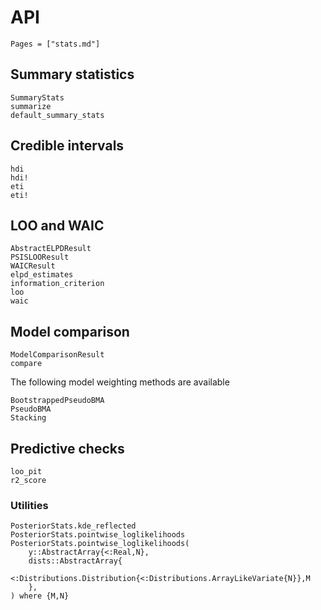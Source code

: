 # API

```@index
Pages = ["stats.md"]
```

## Summary statistics

```@docs
SummaryStats
summarize
default_summary_stats
```

## Credible intervals

```@docs
hdi
hdi!
eti
eti!
```

## LOO and WAIC

```@docs
AbstractELPDResult
PSISLOOResult
WAICResult
elpd_estimates
information_criterion
loo
waic
```

## Model comparison

```@docs
ModelComparisonResult
compare
```

The following model weighting methods are available
```@docs
BootstrappedPseudoBMA
PseudoBMA
Stacking
```

## Predictive checks

```@docs
loo_pit
r2_score
```

### Utilities

```@docs
PosteriorStats.kde_reflected
PosteriorStats.pointwise_loglikelihoods
PosteriorStats.pointwise_loglikelihoods(
    y::AbstractArray{<:Real,N},
    dists::AbstractArray{
        <:Distributions.Distribution{<:Distributions.ArrayLikeVariate{N}},M
    },
) where {M,N}
```
